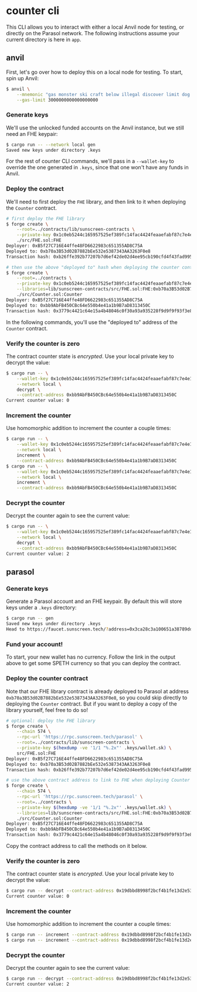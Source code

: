 # counter cli

This CLI allows you to interact with either a local Anvil node for testing, or
directly on the Parasol network. The following instructions assume your current
directory is here in `app`.

## anvil

First, let's go over how to deploy this on a local node for testing. To start,
spin up Anvil:

```sh
$ anvil \
    --mnemonic "gas monster ski craft below illegal discover limit dog bundle bus artefact" \
    --gas-limit 3000000000000000000
```

### Generate keys

We'll use the unlocked funded accounts on the Anvil instance, but we still need
an FHE keypair:

```sh
$ cargo run -- --network local gen
Saved new keys under directory .keys
```

For the rest of counter CLI commands, we'll pass in a `--wallet-key` to
override the one generated in `.keys`, since that one won't have any funds in
Anvil.

### Deploy the contract

We'll need to first deploy the `FHE` library, and then link to it when deploying
the `Counter` contract.

```sh
# first deploy the FHE library
$ forge create \
    --root=../contracts/lib/sunscreen-contracts \
    --private-key 0x1c0eb5244c165957525ef389fc14fac4424feaaefabf87c7e4e15bcc7b425e15 \
    ./src/FHE.sol:FHE
Deployer: 0xB5f27C716E44ffe48FD6622983c651355AD8C75A
Deployed to: 0xb70a3B53d02B7882bEe532e5387343AA3263F0e8
Transaction hash: 0xb26ffe392b77207b7d6ef42de02d4ee95cb190cfd4f43fad9958226fb8f561a9

# then use the above "deployed to" hash when deploying the counter contract
$ forge create \
    --root=../contracts \
    --private-key 0x1c0eb5244c165957525ef389fc14fac4424feaaefabf87c7e4e15bcc7b425e15 \
    --libraries=lib/sunscreen-contracts/src/FHE.sol:FHE:0xb70a3B53d02B7882bEe532e5387343AA3263F0e8 \
    ./src/Counter.sol:Counter
Deployer: 0xB5f27C716E44ffe48FD6622983c651355AD8C75A
Deployed to: 0xbb9AbFB450CBc64e550b4e41a1b9B7aD8313450C
Transaction hash: 0x3779c4421c64e15a4b48046c0f30a93a935228f9d9f9f93f3e8ba39f524dc093
```

In the following commands, you'll use the "deployed to" address of the `Counter`
contract.

### Verify the counter is zero

The contract counter state is _encrypted_. Use your local private key to decrypt
the value:

```sh
$ cargo run -- \
    --wallet-key 0x1c0eb5244c165957525ef389fc14fac4424feaaefabf87c7e4e15bcc7b425e15 \
    --network local \
    decrypt \
    --contract-address 0xbb9AbFB450CBc64e550b4e41a1b9B7aD8313450C
Current counter value: 0
```

### Increment the counter

Use homomorphic addition to increment the counter a couple times:

```sh
$ cargo run -- \
    --wallet-key 0x1c0eb5244c165957525ef389fc14fac4424feaaefabf87c7e4e15bcc7b425e15 \
    --network local \
    increment \
    --contract-address 0xbb9AbFB450CBc64e550b4e41a1b9B7aD8313450C
$ cargo run -- \
    --wallet-key 0x1c0eb5244c165957525ef389fc14fac4424feaaefabf87c7e4e15bcc7b425e15 \
    --network local \
    increment \
    --contract-address 0xbb9AbFB450CBc64e550b4e41a1b9B7aD8313450C
```

### Decrypt the counter

Decrypt the counter again to see the current value:

```sh
$ cargo run -- \
    --wallet-key 0x1c0eb5244c165957525ef389fc14fac4424feaaefabf87c7e4e15bcc7b425e15 \
    --network local \
    decrypt \
    --contract-address 0xbb9AbFB450CBc64e550b4e41a1b9B7aD8313450C
Current counter value: 2
```

## parasol

### Generate keys

Generate a Parasol account and an FHE keypair. By default this will store keys
under a `.keys` directory:

```sh
$ cargo run -- gen
Saved new keys under directory .keys
Head to https://faucet.sunscreen.tech/?address=0x3ca28c3a100651a38789ddaec115e0a255078551 for some free SPETH!
```

### Fund your account!

To start, your new wallet has no currency. Follow the link in the output above to get
some SPETH currency so that you can deploy the contract.

### Deploy the counter contract

Note that our FHE library contract is already deployed to Parasol at address `0xb70a3B53d02B7882bEe532e5387343AA3263F0e8`, so you could skip directly to deploying the `Counter` contract. But if you want to deploy a copy of the library yourself, feel free to do so!

```sh
# optional: deploy the FHE library
$ forge create \
    --chain 574 \
    --rpc-url 'https://rpc.sunscreen.tech/parasol' \
    --root=../contracts/lib/sunscreen-contracts \
    --private-key $(hexdump -ve '1/1 "%.2x"' .keys/wallet.sk) \
    src/FHE.sol:FHE
Deployer: 0xB5f27C716E44ffe48FD6622983c651355AD8C75A
Deployed to: 0xb70a3B53d02B7882bEe532e5387343AA3263F0e8
Transaction hash: 0xb26ffe392b77207b7d6ef42de02d4ee95cb190cfd4f43fad9958226fb8f561a9

# use the above contract address to link to FHE when deploying Counter
$ forge create \
    --chain 574 \
    --rpc-url 'https://rpc.sunscreen.tech/parasol' \
    --root=../contracts \
    --private-key $(hexdump -ve '1/1 "%.2x"' .keys/wallet.sk) \
    --libraries=lib/sunscreen-contracts/src/FHE.sol:FHE:0xb70a3B53d02B7882bEe532e5387343AA3263F0e8 \
    ./src/Counter.sol:Counter
Deployer: 0xB5f27C716E44ffe48FD6622983c651355AD8C75A
Deployed to: 0xbb9AbFB450CBc64e550b4e41a1b9B7aD8313450C
Transaction hash: 0x3779c4421c64e15a4b48046c0f30a93a935228f9d9f9f93f3e8ba39f524dc093
```

Copy the contract address to call the methods on it below.

### Verify the counter is zero

The contract counter state is _encrypted_. Use your local private key to decrypt
the value:

```sh
$ cargo run -- decrypt --contract-address 0x19dbbd8998f2bcf4b1fe13d2e53b2b258a7ada65
Current counter value: 0
```

### Increment the counter

Use homomorphic addition to increment the counter a couple times:

```sh
$ cargo run -- increment --contract-address 0x19dbbd8998f2bcf4b1fe13d2e53b2b258a7ada65
$ cargo run -- increment --contract-address 0x19dbbd8998f2bcf4b1fe13d2e53b2b258a7ada65
```

### Decrypt the counter

Decrypt the counter again to see the current value:

```sh
$ cargo run -- decrypt --contract-address 0x19dbbd8998f2bcf4b1fe13d2e53b2b258a7ada65
Current counter value: 2
```
